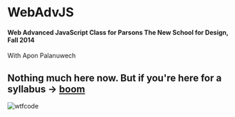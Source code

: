 WebAdvJS
========

#### Web Advanced JavaScript Class for Parsons The New School for Design, Fall 2014
With Apon Palanuwech

## Nothing much here now. But if you're here for a syllabus -> [boom](https://github.com/palaa159/WebAdvJS/blob/master/syllabus.md)

![wtfcode](https://github.com/palaa159/WebAdvJS/blob/master/_pics/wtfcode.jpg)